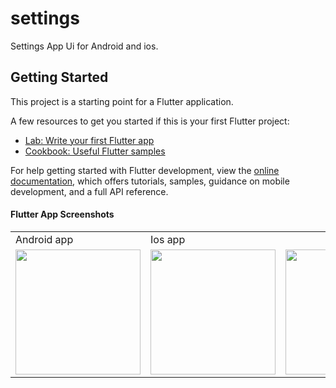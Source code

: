 # settings

Settings App Ui for Android and ios.

## Getting Started

This project is a starting point for a Flutter application.

A few resources to get you started if this is your first Flutter project:

- [Lab: Write your first Flutter app](https://docs.flutter.dev/get-started/codelab)
- [Cookbook: Useful Flutter samples](https://docs.flutter.dev/cookbook)

For help getting started with Flutter development, view the
[online documentation](https://docs.flutter.dev/), which offers tutorials,
samples, guidance on mobile development, and a full API reference.

#### Flutter App Screenshots

<table>
  <tr>
    <td>Android app</td>
    <td>Ios app</td>
    <td></td>
     </tr>
  <tr>
    <td><img src="https://user-images.githubusercontent.com/121105558/209765554-aabb0f6c-1197-4f3f-b5a5-be3d36695585.jpg" style="width:200px;"></td>
    <td><img src="https://user-images.githubusercontent.com/121105558/209765561-4ba0ff45-df9c-4ac9-bc49-05829c2848ea.jpg" style="width:200px;"></td>
    <td><img src="https://user-images.githubusercontent.com/121105558/209769429-d38cfc0c-87be-4f92-b841-7056e8b678be.gif" style="width:200px;"></td>
  </tr>
